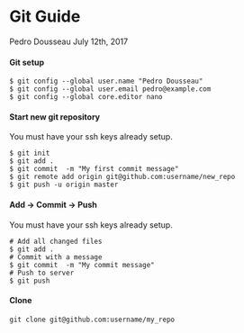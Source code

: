 # Git Guide

Pedro Dousseau
July 12th, 2017

#### Git setup

```
$ git config --global user.name "Pedro Dousseau"
$ git config --global user.email pedro@example.com
$ git config --global core.editor nano
```

#### Start new git repository

You must have your ssh keys already setup.

```
$ git init 
$ git add .
$ git commit  -m "My first commit message"
$ git remote add origin git@github.com:username/new_repo
$ git push -u origin master
```

#### Add -> Commit -> Push

You must have your ssh keys already setup.

```
# Add all changed files
$ git add .
# Commit with a message
$ git commit  -m "My commit message"
# Push to server
$ git push
```

#### Clone

```
git clone git@github.com:username/my_repo
```